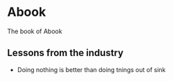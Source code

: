 # Abook
The book of Abook

## Lessons from the industry 

- Doing nothing is better than doing tnings out of sink
